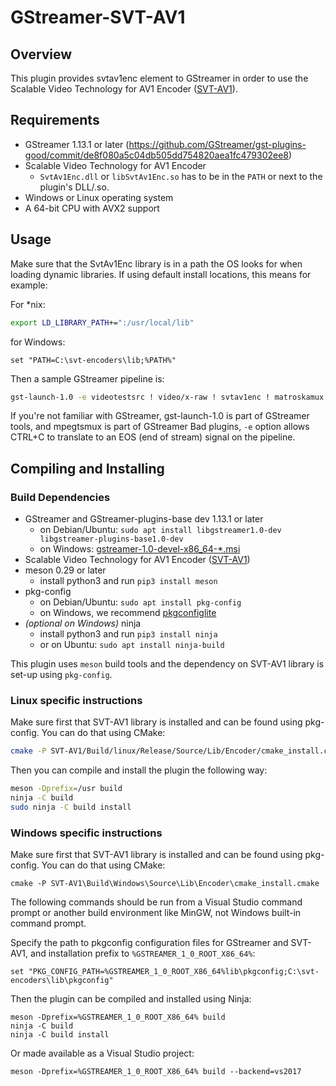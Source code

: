 # GStreamer-SVT-AV1

## Overview

This plugin provides svtav1enc element to GStreamer in order to use the Scalable Video Technology for AV1 Encoder ([SVT-AV1](https://github.com/AOMediaCodec/SVT-AV1)).

## Requirements

* GStreamer 1.13.1 or later (https://github.com/GStreamer/gst-plugins-good/commit/de8f080a5c04db505dd754820aea1fc479302ee8)
* Scalable Video Technology for AV1 Encoder
  * `SvtAv1Enc.dll` or `libSvtAv1Enc.so` has to be in the `PATH` or next to the plugin's DLL/.so.
* Windows or Linux operating system
* A 64-bit CPU with AVX2 support

## Usage

Make sure that the SvtAv1Enc library is in a path the OS looks for when loading dynamic libraries. If using default install locations, this means for example:

For *nix:

``` bash
export LD_LIBRARY_PATH+=":/usr/local/lib"
```

for Windows:

``` batch
set "PATH=C:\svt-encoders\lib;%PATH%"
```

Then a sample GStreamer pipeline is:

``` bash
gst-launch-1.0 -e videotestsrc ! video/x-raw ! svtav1enc ! matroskamux ! filesink location=out.mkv
```

If you're not familiar with GStreamer, gst-launch-1.0 is part of GStreamer tools, and mpegtsmux is part of GStreamer Bad plugins, `-e` option allows CTRL+C to translate to an EOS (end of stream) signal on the pipeline.

## Compiling and Installing

### Build Dependencies

* GStreamer and GStreamer-plugins-base dev 1.13.1 or later
  * on Debian/Ubuntu: `sudo apt install libgstreamer1.0-dev libgstreamer-plugins-base1.0-dev`
  * on Windows: [gstreamer-1.0-devel-x86_64-*.msi](https://gstreamer.freedesktop.org/data/pkg/windows/)
* Scalable Video Technology for AV1 Encoder ([SVT-AV1](https://github.com/AOMediaCodec/SVT-AV1))
* meson 0.29 or later
  * install python3 and run `pip3 install meson`
* pkg-config
  * on Debian/Ubuntu: `sudo apt install pkg-config`
  * on Windows, we recommend [pkgconfiglite](https://sourceforge.net/projects/pkgconfiglite/)
* *(optional on Windows)* ninja
  * install python3 and run `pip3 install ninja`
  * or on Ubuntu: `sudo apt install ninja-build`

This plugin uses `meson` build tools and the dependency on SVT-AV1 library is set-up using `pkg-config`.

### Linux specific instructions

Make sure first that SVT-AV1 library is installed and can be found using pkg-config. You can do that using CMake:

``` bash
cmake -P SVT-AV1/Build/linux/Release/Source/Lib/Encoder/cmake_install.cmake
```

Then you can compile and install the plugin the following way:

``` bash
meson -Dprefix=/usr build
ninja -C build
sudo ninja -C build install
```

### Windows specific instructions

Make sure first that SVT-AV1 library is installed and can be found using pkg-config. You can do that using CMake:

``` batch
cmake -P SVT-AV1\Build\Windows\Source\Lib\Encoder\cmake_install.cmake
```

The following commands should be run from a Visual Studio command prompt or another build environment like MinGW, not Windows built-in command prompt.

Specify the path to pkgconfig configuration files for GStreamer and SVT-AV1, and installation prefix to `%GSTREAMER_1_0_ROOT_X86_64%`:

``` batch
set "PKG_CONFIG_PATH=%GSTREAMER_1_0_ROOT_X86_64%lib\pkgconfig;C:\svt-encoders\lib\pkgconfig"
```

Then the plugin can be compiled and installed using Ninja:

``` batch
meson -Dprefix=%GSTREAMER_1_0_ROOT_X86_64% build
ninja -C build
ninja -C build install
```

Or made available as a Visual Studio project:

``` batch
meson -Dprefix=%GSTREAMER_1_0_ROOT_X86_64% build --backend=vs2017
```
